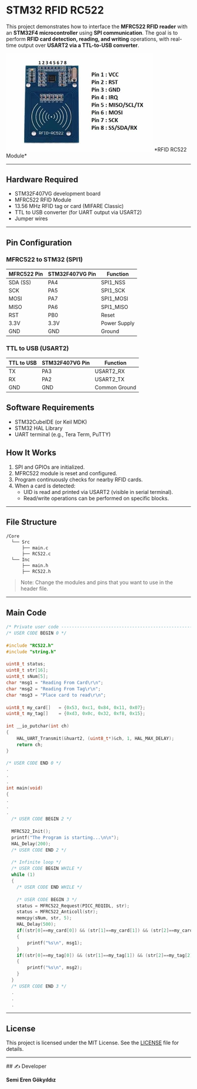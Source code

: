 # STM32 RFID RC522

This project demonstrates how to interface the **MFRC522 RFID reader** with an **STM32F4 microcontroller** using **SPI communication**. The goal is to perform **RFID card detection, reading, and writing** operations, with real-time output over **USART2 via a TTL-to-USB converter**.

<img src="images/RC522.jpg" alt="SD Card Module" width="400">
*RFID RC522 Module*

<hr>

## Hardware Required

- STM32F407VG development board
- MFRC522 RFID Module
- 13.56 MHz RFID tag or card (MIFARE Classic)
- TTL to USB converter (for UART output via USART2)
- Jumper wires

<hr>

## Pin Configuration

### MFRC522 to STM32 (SPI1)

| MFRC522 Pin | STM32F407VG Pin | Function         |
|-------------|------------------|------------------|
| SDA (SS)    | PA4              | SPI1_NSS         |
| SCK         | PA5              | SPI1_SCK         |
| MOSI        | PA7              | SPI1_MOSI        |
| MISO        | PA6              | SPI1_MISO        |
| RST         | PB0              | Reset            |
| 3.3V        | 3.3V             | Power Supply     |
| GND         | GND              | Ground           |

### TTL to USB (USART2)

| TTL to USB | STM32F407VG Pin | Function         |
|------------|------------------|------------------|
| TX         | PA3              | USART2_RX        |
| RX         | PA2              | USART2_TX        |
| GND        | GND              | Common Ground    |

## Software Requirements

- STM32CubeIDE (or Keil MDK)
- STM32 HAL Library
- UART terminal (e.g., Tera Term, PuTTY)

## How It Works

1. SPI and GPIOs are initialized.
2. MFRC522 module is reset and configured.
3. Program continuously checks for nearby RFID cards.
4. When a card is detected:
   - UID is read and printed via USART2 (visible in serial terminal).
   - Read/write operations can be performed on specific blocks.

<hr>
    
## File Structure

```
/Core
  └── Src
      ├── main.c
      ├── RC522.c
  └── Inc
      ├── main.h
      ├── RC522.h
```

> Note: Change the modules and pins that you want to use in the header file.

<hr>

## Main Code 

```c
/* Private user code ---------------------------------------------------------*/
/* USER CODE BEGIN 0 */

#include "RC522.h"
#include "string.h"

uint8_t status;
uint8_t str[16];
uint8_t sNum[5];
char *msg1 = "Reading From Card\r\n";
char *msg2 = "Reading From Tag\r\n";
char *msg3 = "Place card to read\r\n";

uint8_t my_card[] 	= {0x53, 0xc1, 0x84, 0x11, 0x07};
uint8_t my_tag[]  	= {0xd3, 0x0c, 0x32, 0xf8, 0x15};

int __io_putchar(int ch)
{
    HAL_UART_Transmit(&huart2, (uint8_t*)&ch, 1, HAL_MAX_DELAY);
    return ch;
}

/* USER CODE END 0 */
.
.
.
int main(void)
{
.
.
.
  /* USER CODE BEGIN 2 */

  MFRC522_Init();
  printf("The Program is starting...\n\n");
  HAL_Delay(200);
  /* USER CODE END 2 */
  
  /* Infinite loop */
  /* USER CODE BEGIN WHILE */
  while (1)
  {
    /* USER CODE END WHILE */

    /* USER CODE BEGIN 3 */
	status = MFRC522_Request(PICC_REQIDL, str);
	status = MFRC522_Anticoll(str);
	memcpy(sNum, str, 5);
	HAL_Delay(500);
	if((str[0]==my_card[0]) && (str[1]==my_card[1]) && (str[2]==my_card[2]) && (str[3]==my_card[3]) && (str[4]==my_card[4]) ) //CARD
	{
		printf("%s\n", msg1);
	}
	if((str[0]==my_tag[0]) && (str[1]==my_tag[1]) && (str[2]==my_tag[2]) && (str[3]==my_tag[3]) && (str[4]==my_tag[4]) ) //TAG
	{
		printf("%s\n", msg2);
	}
  }
  /* USER CODE END 3 */
  .
  .
  .
```
<hr>

## License

This project is licensed under the MIT License. See the [LICENSE](LICENSE) file for details.
<hr>
## ✍️ Developer

**Semi Eren Gökyıldız**